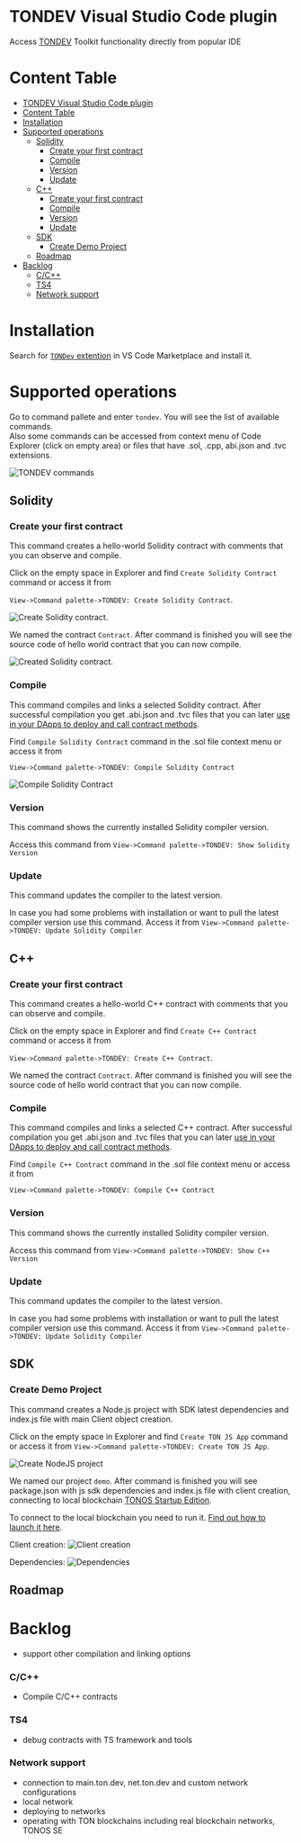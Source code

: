 # TONDEV Visual Studio Code plugin

Access [TONDEV](https://docs.ton.dev/) Toolkit functionality directly from popular IDE

# Content Table

- [TONDEV Visual Studio Code plugin](#tondev-visual-studio-code-plugin)
- [Content Table](#content-table)
- [Installation](#installation)
- [Supported operations](#supported-operations)
  - [Solidity](#solidity)
    - [Create your first contract](#create-your-first-contract)
    - [Compile](#compile)
    - [Version](#version)
    - [Update](#update)
  - [C++](#c)
    - [Create your first contract](#create-your-first-contract-1)
    - [Compile](#compile-1)
    - [Version](#version-1)
    - [Update](#update-1)
  - [SDK](#sdk)
    - [Create Demo Project](#create-demo-project)
  - [Roadmap](#roadmap)
- [Backlog](#backlog)
    - [C/C++](#cc)
    - [TS4](#ts4)
    - [Network support](#network-support)

# Installation

Search for [`TONDev` extention](https://marketplace.visualstudio.com/items?itemName=TONLabs.tondev) in VS Code Marketplace and install it.

# Supported operations
Go to command pallete and enter `tondev`. You will see the list of available commands.  
Also some commands can be accessed from context menu of Code Explorer (click on empty area) or files that have .sol, .cpp, abi.json and .tvc extensions.

![TONDEV commands](images/commands.jpg)

## Solidity

### Create your first contract

This command creates a hello-world Solidity contract with comments that you can observe and compile.

Click on the empty space in Explorer and find `Create Solidity Contract` command or access it from

`View->Command palette->TONDEV: Create Solidity Contract`.

![Create Solidity contract](images/sol_create.jpg).

We named the contract `Contract`. After command is finished you will see the source code of hello world contract that you can now compile.

![Created Solidity contract](images/sol_created.jpg).

### Compile

This command compiles and links a selected Solidity contract. After successful compilation you get .abi.json and .tvc files that you can later [use in your DApps to deploy and call contract methods](https://docs.ton.dev/86757ecb2/p/07f1a5-add-contract-to-your-app-/b/462f33).

Find `Compile Solidity Contract` command in the .sol file context menu or access it from 

`View->Command palette->TONDEV: Compile Solidity Contract`

![Compile Solidity Contract](images/compile.gif)

### Version

This command shows the currently installed Solidity compiler version.

Access this command from
`View->Command palette->TONDEV: Show Solidity Version`

### Update

This command updates the compiler to the latest version.

In case you had some problems with installation or want to pull the latest compiler version use this command.
Access it from `View->Command palette->TONDEV: Update Solidity Compiler`

## C++

### Create your first contract

This command creates a hello-world C++ contract with comments that you can observe and compile.

Click on the empty space in Explorer and find `Create C++ Contract` command or access it from

`View->Command palette->TONDEV: Create C++ Contract`.

We named the contract `Contract`. After command is finished you will see the source code of hello world contract that you can now compile.

### Compile

This command compiles and links a selected C++ contract. After successful compilation you get .abi.json and .tvc files that you can later [use in your DApps to deploy and call contract methods](https://docs.ton.dev/86757ecb2/p/07f1a5-add-contract-to-your-app-/b/462f33).

Find `Compile C++ Contract` command in the .sol file context menu or access it from 

`View->Command palette->TONDEV: Compile C++ Contract`


### Version

This command shows the currently installed Solidity compiler version.

Access this command from
`View->Command palette->TONDEV: Show C++ Version`

### Update

This command updates the compiler to the latest version.

In case you had some problems with installation or want to pull the latest compiler version use this command.
Access it from `View->Command palette->TONDEV: Update Solidity Compiler`

## SDK

### Create Demo Project

This command creates a Node.js project with SDK latest dependencies and index.js file with main Client object creation.

Click on the empty space in Explorer and find `Create TON JS App` command or access it from
`View->Command palette->TONDEV: Create TON JS App`.

![Create NodeJS project](images/js_create.jpg)

We named our project `demo`. After command is finished you will see package.json with js sdk dependencies
and index.js file with client creation, connecting to local blockchain [TONOS Startup Edition](https://docs.ton.dev/86757ecb2/p/19d886-ton-os-se).

To connect to the local blockchain you need to run it. [Find out how to launch it here](https://docs.ton.dev/86757ecb2/p/324b55-installation/t/7337a3).  

Client creation:
![Client creation](images/js_demo.jpg)

Dependencies:
![Dependencies](images/js_depend.jpg)

## Roadmap

# Backlog

- support other compilation and linking options

### C/C++

- Compile C/C++ contracts

### TS4

- debug contracts with TS framework and tools

### Network support

- connection to main.ton.dev, net.ton.dev and custom network configurations
- local network
- deploying to networks
- operating with TON blockchains including real blockchain networks, TONOS SE
